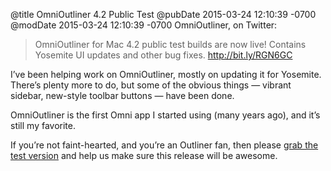 @title OmniOutliner 4.2 Public Test
@pubDate 2015-03-24 12:10:39 -0700
@modDate 2015-03-24 12:10:39 -0700
OmniOutliner, on Twitter:

>OmniOutliner for Mac 4.2 public test builds are now live! Contains Yosemite UI updates and other bug fixes. <a href="http://t.co/NxZuJTtCPo">http://bit.ly/RGN6GC</a>

I’ve been helping work on OmniOutliner, mostly on updating it for Yosemite. There’s plenty more to do, but some of the obvious things — vibrant sidebar, new-style toolbar buttons — have been done.

OmniOutliner is the first Omni app I started using (many years ago), and it’s still my favorite.

If you’re not faint-hearted, and you’re an Outliner fan, then please <a href="http://omnistaging.omnigroup.com/omnioutliner-4/">grab the test version</a> and help us make sure this release will be awesome.
